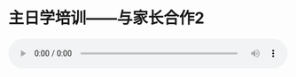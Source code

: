 # 主日学培训——与家长合作2

<audio style="width: 100%;" preload="false" controls controlslist="nodownload"><source src="//cdn.simai.ml/audio/mp3/old/14905.mp3" type="audio/mpeg">Your browser does not support the audio element.</audio>


